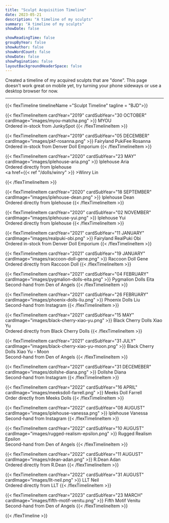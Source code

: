 ```yaml
---
title: "Sculpt Acquisition Timeline"
date: 2023-05-21
description: "A timeline of my sculpts"
summary: "A timeline of my sculpts"
showDate: false

showReadingTime: false
groupByYear: false
showAuthor: false
showWordCount: false
showDate: false
showPagination: false
layoutBackgroundHeaderSpace: false
---
```


Created a timeline of my acquired sculpts that are "done". This page doesn't work great on mobile yet, try turning your phone sideways or use a desktop browser for now.

---

{{< flexTimeline timelineName ="Sculpt Timeline" tagline = "BJD">}}

{{< flexTimelineItem  cardYear="2019" cardSubYear="30 OCTOBER" cardImage="images/myou-matcha.png" >}}
MYOU<br>
Ordered in-stock from JunkySpot
{{< /flexTimelineItem >}}

{{< flexTimelineItem  cardYear="2019" cardSubYear="05 DECEMBER" cardImage="images/pkf-rosanna.png"  >}}
Fairyland PukiFee Rosanna<br>
Ordered in-stock from Denver Doll Emporium
{{< /flexTimelineItem >}}

{{< flexTimelineItem  cardYear="2020" cardSubYear="23 MAY" cardImage="images/iplehouse-aria.png"  >}}
Iplehouse Aria<br>
Ordered directly from Iplehouse <br>
<a href={{< ref "/dolls/winry" >}}  >Winry Lin</a>

{{< /flexTimelineItem >}}

{{< flexTimelineItem  cardYear="2020" cardSubYear="18 SEPTEMBER" cardImage="images/iplehouse-dean.png"  >}}
Iplehouse Dean<br>
Ordered directly from Iplehouse
{{< /flexTimelineItem >}}

{{< flexTimelineItem  cardYear="2020" cardSubYear="02 NOVEMBER" cardImage="images/iplehouse-yui.png"  >}}
Iplehouse Yui<br>
Ordered directly from Iplehouse
{{< /flexTimelineItem >}}

{{< flexTimelineItem  cardYear="2021" cardSubYear="11 JANUARY" cardImage="images/realpuki-obi.png"  >}}
Fairyland RealPuki Obi<br>
Ordered in-stock from Denver Doll Emporium
{{< /flexTimelineItem >}}

{{< flexTimelineItem  cardYear="2021" cardSubYear="19 JANUARY" cardImage="images/raccoon-doll-gene.png"  >}}
Raccoon Doll Gene<br>
Ordered directly from Raccoon Doll
{{< /flexTimelineItem >}}

{{< flexTimelineItem  cardYear="2021" cardSubYear="04 FEBRUARY" cardImage="images/pygmalion-dolls-eita.png"  >}}
Pygmalion Dolls Eita<br>
Second-hand from Den of Angels
{{< /flexTimelineItem >}}

{{< flexTimelineItem  cardYear="2021" cardSubYear="26 FEBRUARY" cardImage="images/phoenix-dolls-liu.png"  >}}
Phoenix Dolls Liu<br>
Second-hand from Instagram
{{< /flexTimelineItem >}}

{{< flexTimelineItem  cardYear="2021" cardSubYear="15 MAY" cardImage="images/black-cherry-xiao-yu.png"  >}}
Black Cherry Dolls Xiao Yu<br>
Ordered directly from Black Cherry Dolls
{{< /flexTimelineItem >}}

{{< flexTimelineItem  cardYear="2021" cardSubYear="31 JULY" cardImage="images/black-cherry-xiao-yu-moon.png"  >}}
Black Cherry Dolls Xiao Yu - Moon<br>
Second-hand from Den of Angels
{{< /flexTimelineItem >}}

{{< flexTimelineItem  cardYear="2021" cardSubYear="31 DECEMEBER" cardImage="images/dollshe-diana.png"  >}}
Dollshe Diana<br>
Second-hand from Instagram
{{< /flexTimelineItem >}}

{{< flexTimelineItem  cardYear="2022" cardSubYear="16 APRIL" cardImage="images/meeksdoll-farrell.png"  >}}
Meeks Doll Farrell<br>
Order directly from Meeks Dolls
{{< /flexTimelineItem >}}

{{< flexTimelineItem  cardYear="2022" cardSubYear="08 AUGUST" cardImage="images/iplehouse-vanessa.png"  >}}
Iplehouse Vanessa<br>
Second-hand from Instagram
{{< /flexTimelineItem >}}

{{< flexTimelineItem  cardYear="2022" cardSubYear="10 AUGUST" cardImage="images/rugged-realism-epsilon.png"  >}}
Rugged Realism Epsilon<br>
Second-hand from Den of Angels
{{< /flexTimelineItem >}}

{{< flexTimelineItem  cardYear="2022" cardSubYear="11 AUGUST" cardImage="images/rdean-adan.png"  >}}
R.Dean Adan<br>
Ordered directly from R.Dean
{{< /flexTimelineItem >}}

{{< flexTimelineItem  cardYear="2022" cardSubYear="31 AUGUST" cardImage="images/llt-neil.png"  >}}
LLT Neil<br>
Ordered directly from LLT
{{< /flexTimelineItem >}}

{{< flexTimelineItem  cardYear="2023" cardSubYear="23 MARCH" cardImage="images/fifth-motif-venitu.png"  >}}
Fifth Motif Venitu<br>
Second-hand from Den of Angels
{{< /flexTimelineItem >}}


{{< /flexTimeline >}}